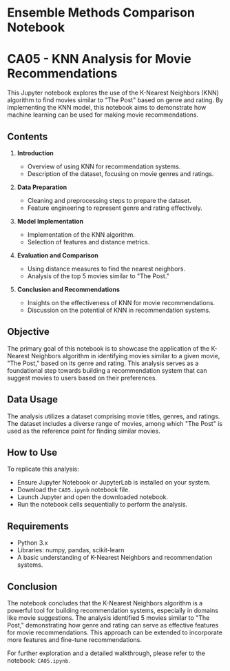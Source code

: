 # Ensemble Methods Comparison Notebook

# CA05 - KNN Analysis for Movie Recommendations

This Jupyter notebook explores the use of the K-Nearest Neighbors (KNN) algorithm to find movies similar to "The Post" based on genre and rating. By implementing the KNN model, this notebook aims to demonstrate how machine learning can be used for making movie recommendations.

## Contents

1. **Introduction**
   - Overview of using KNN for recommendation systems.
   - Description of the dataset, focusing on movie genres and ratings.

2. **Data Preparation**
   - Cleaning and preprocessing steps to prepare the dataset.
   - Feature engineering to represent genre and rating effectively.

3. **Model Implementation**
   - Implementation of the KNN algorithm.
   - Selection of features and distance metrics.

4. **Evaluation and Comparison**
   - Using distance measures to find the nearest neighbors.
   - Analysis of the top 5 movies similar to "The Post."

5. **Conclusion and Recommendations**
   - Insights on the effectiveness of KNN for movie recommendations.
   - Discussion on the potential of KNN in recommendation systems.

## Objective

The primary goal of this notebook is to showcase the application of the K-Nearest Neighbors algorithm in identifying movies similar to a given movie, "The Post," based on its genre and rating. This analysis serves as a foundational step towards building a recommendation system that can suggest movies to users based on their preferences.

## Data Usage

The analysis utilizes a dataset comprising movie titles, genres, and ratings. The dataset includes a diverse range of movies, among which "The Post" is used as the reference point for finding similar movies.

## How to Use

To replicate this analysis:
- Ensure Jupyter Notebook or JupyterLab is installed on your system.
- Download the `CA05.ipynb` notebook file.
- Launch Jupyter and open the downloaded notebook.
- Run the notebook cells sequentially to perform the analysis.

## Requirements

- Python 3.x
- Libraries: numpy, pandas, scikit-learn
- A basic understanding of K-Nearest Neighbors and recommendation systems.

## Conclusion

The notebook concludes that the K-Nearest Neighbors algorithm is a powerful tool for building recommendation systems, especially in domains like movie suggestions. The analysis identified 5 movies similar to "The Post," demonstrating how genre and rating can serve as effective features for movie recommendations. This approach can be extended to incorporate more features and fine-tune recommendations.

For further exploration and a detailed walkthrough, please refer to the notebook: `CA05.ipynb`.
